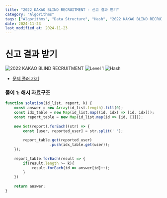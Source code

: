 ```yaml
---
title: "2022 KAKAO BLIND RECRUITMENT - 신고 결과 받기"
category: "Algorithms"
tags: ["Algorithms", "Data Structure", "Hash", "2022 KAKAO BLIND RECRUITMENT"]
date: 2024-11-23
last_modified_at: 2024-11-23
---
```


# 신고 결과 받기

<img src="https://img.shields.io/badge/-2022 KAKAO BLIND RECRUITMENT-gold" alt="2022 KAKAO BLIND RECRUITMENT"/> <img src="https://img.shields.io/badge/-Level 1-blue" alt="Level 1"/>  <img src="https://img.shields.io/badge/-Hash-yellow" alt="Hash"/>

- [문제 풀러 가기](https://school.programmers.co.kr/learn/courses/30/lessons/92334)

### 풀이 1: 해시 자료구조 

```js
function solution(id_list, report, k) {
    const answer = new Array(id_list.length).fill(0);
    const idx_table = new Map(id_list.map((id, idx) => [id, idx]));
    const report_table = new Map(id_list.map(id => [id, []]));
    
    new Set(report).forEach((str) => {
        const [user, reported_user] = str.split(' ');
        
        report_table.get(reported_user)
                    .push(idx_table.get(user));
    });
    
    report_table.forEach(result => {        
        if(result.length >= k){
            result.forEach(id => answer[id]++);
        }
    })
    
    return answer;
}
```
